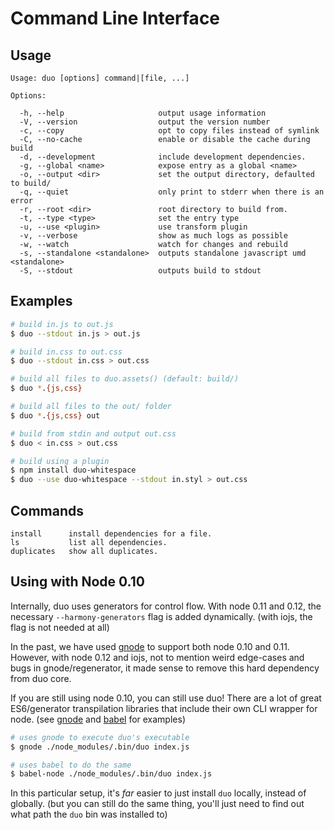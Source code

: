 # Command Line Interface

## Usage

    Usage: duo [options] command|[file, ...]

    Options:

      -h, --help                     output usage information
      -V, --version                  output the version number
      -c, --copy                     opt to copy files instead of symlink
      -C, --no-cache                 enable or disable the cache during build
      -d, --development              include development dependencies.
      -g, --global <name>            expose entry as a global <name>
      -o, --output <dir>             set the output directory, defaulted to build/
      -q, --quiet                    only print to stderr when there is an error
      -r, --root <dir>               root directory to build from.
      -t, --type <type>              set the entry type
      -u, --use <plugin>             use transform plugin
      -v, --verbose                  show as much logs as possible
      -w, --watch                    watch for changes and rebuild
      -s, --standalone <standalone>  outputs standalone javascript umd <standalone>
      -S, --stdout                   outputs build to stdout

## Examples

```bash
# build in.js to out.js
$ duo --stdout in.js > out.js

# build in.css to out.css
$ duo --stdout in.css > out.css

# build all files to duo.assets() (default: build/)
$ duo *.{js,css}

# build all files to the out/ folder
$ duo *.{js,css} out

# build from stdin and output out.css
$ duo < in.css > out.css

# build using a plugin
$ npm install duo-whitespace
$ duo --use duo-whitespace --stdout in.styl > out.css
```

## Commands

    install      install dependencies for a file.
    ls           list all dependencies.
    duplicates   show all duplicates.

## Using with Node 0.10

Internally, duo uses generators for control flow. With node 0.11 and 0.12, the
necessary `--harmony-generators` flag is added dynamically. (with iojs, the flag
is not needed at all)

In the past, we have used [gnode](https://www.npmjs.com/package/gnode) to
support both node 0.10 and 0.11. However, with node 0.12 and iojs, not to
mention weird edge-cases and bugs in gnode/regenerator, it made sense to remove
this hard dependency from duo core.

If you are still using node 0.10, you can still use duo! There are a lot of
great ES6/generator transpilation libraries that include their own CLI wrapper
for node. (see [gnode](https://www.npmjs.com/package/gnode#cli-examples) and
[babel](https://babeljs.io/docs/usage/cli/) for examples)

```sh
# uses gnode to execute duo's executable
$ gnode ./node_modules/.bin/duo index.js

# uses babel to do the same
$ babel-node ./node_modules/.bin/duo index.js
```

In this particular setup, it's _far_ easier to just install `duo` locally,
instead of globally. (but you can still do the same thing, you'll just need
to find out what path the `duo` bin was installed to)
